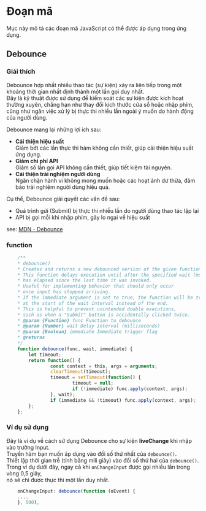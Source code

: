 # Đoạn mã

Mục này mô tả các đoạn mã JavaScript có thể được áp dụng trong ứng dụng.

## Debounce

### Giải thích
Debounce hợp nhất nhiều thao tác (sự kiện) xảy ra liên tiếp trong một khoảng thời gian nhất định thành một lần gọi duy nhất.  
Đây là kỹ thuật được sử dụng để kiểm soát các sự kiện được kích hoạt thường xuyên, chẳng hạn như thay đổi kích thước cửa sổ hoặc nhập phím,  
cũng như ngăn việc xử lý bị thực thi nhiều lần ngoài ý muốn do hành động của người dùng.  

Debounce mang lại những lợi ích sau:  
- **Cải thiện hiệu suất**  
  Giảm bớt các lần thực thi hàm không cần thiết, giúp cải thiện hiệu suất ứng dụng.  
- **Giảm chi phí API**  
  Giảm số lần gọi API không cần thiết, giúp tiết kiệm tài nguyên.  
- **Cải thiện trải nghiệm người dùng**  
  Ngăn chặn hành vi không mong muốn hoặc các hoạt ảnh dư thừa, đảm bảo trải nghiệm người dùng hiệu quả.  

Cụ thể, Debounce giải quyết các vấn đề sau:  
- Quá trình gửi (Submit) bị thực thi nhiều lần do người dùng thao tác lặp lại  
- API bị gọi mỗi khi nhập phím, gây lo ngại về hiệu suất  

see: [MDN - Debounce](https://developer.mozilla.org/en-US/docs/Glossary/Debounce)

### function

```javascript
    /**
    * debounce()
    * Creates and returns a new debounced version of the given function.
    * This function delays execution until after the specified wait (ms) 
    * has elapsed since the last time it was invoked.
    * Useful for implementing behavior that should only occur 
    * once input has stopped arriving.
    * If the immediate argument is set to true, the function will be triggered 
    * at the start of the wait interval instead of the end.
    * This is helpful to prevent unintended double executions, 
    * such as when a "Submit" button is accidentally clicked twice.
    * @param {Function} func Function to debounce
    * @param {Number} wait Delay interval (milliseconds)
    * @param {Boolean} immediate Immediate trigger flag
    * @returns
    */
    function debounce(func, wait, immediate) {
        let timeout;
        return function() {
                const context = this, args = arguments;
                clearTimeout(timeout);
                timeout = setTimeout(function() {
                        timeout = null;
                        if (!immediate) func.apply(context, args);
                }, wait);
                if (immediate && !timeout) func.apply(context, args);
        };
    };
```

### Ví dụ sử dụng

Đây là ví dụ về cách sử dụng Debounce cho sự kiện **liveChange** khi nhập vào trường Input.  
Truyền hàm bạn muốn áp dụng vào đối số thứ nhất của `debounce()`.  
Thiết lập thời gian trễ (tính bằng mili giây) vào đối số thứ hai của `debounce()`.  
Trong ví dụ dưới đây, ngay cả khi `onChangeInput` được gọi nhiều lần trong vòng 0,5 giây,  
nó sẽ chỉ được thực thi một lần duy nhất.  

```javaScript
    onChangeInput: debounce(function (oEvent) {
    ....
    }, 500),
```

